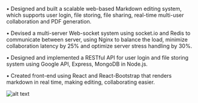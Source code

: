 • Designed and built a scalable web-based Markdown editing system, which supports user login, file storing, file sharing, real-time multi-user collaboration and PDF generation.

• Devised a multi-server Web-socket system using socket.io and Redis to communicate between server, using Nginx to balance the load, minimize collaboration latency by 25% and optimize server stress handling by 30%.

• Designed and implemented a RESTful API for user login and file storing system using Google API, Express, MongoDB in Node.js.

• Created front-end using React and React-Bootstrap that renders markdown in real time, making editing, collaborating easier.

![alt text](https://www.dropbox.com/sh/4vxlbzbxaqh5ova/AACffwdU0cUxzyuHo6Cg_a63a?dl=0&preview=IMG_0003.PNG "Logo Title Text 1")

  
